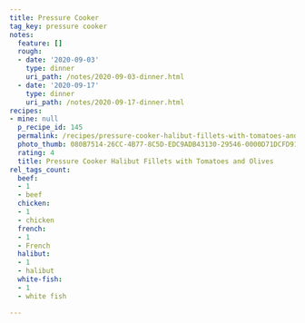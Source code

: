 ```yaml
---
title: Pressure Cooker
tag_key: pressure cooker
notes:
  feature: []
  rough:
  - date: '2020-09-03'
    type: dinner
    uri_path: /notes/2020-09-03-dinner.html
  - date: '2020-09-17'
    type: dinner
    uri_path: /notes/2020-09-17-dinner.html
recipes:
- mine: null
  p_recipe_id: 145
  permalink: /recipes/pressure-cooker-halibut-fillets-with-tomatoes-and-olives
  photo_thumb: 080B7514-26CC-4B77-8C5D-EDC9ADB43130-29546-0000D71DCFD9169E.jpg
  rating: 4
  title: Pressure Cooker Halibut Fillets with Tomatoes and Olives
rel_tags_count:
  beef:
  - 1
  - beef
  chicken:
  - 1
  - chicken
  french:
  - 1
  - French
  halibut:
  - 1
  - halibut
  white-fish:
  - 1
  - white fish

---
```

